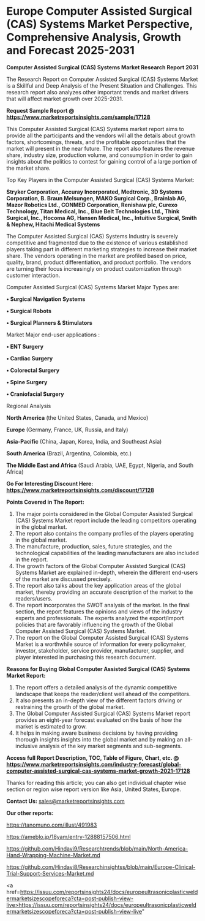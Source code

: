 # Europe Computer Assisted Surgical (CAS) Systems Market Perspective, Comprehensive Analysis, Growth and Forecast 2025-2031

<strong>Computer Assisted Surgical (CAS) Systems Market Research Report 2031</strong>

The Research Report on Computer Assisted Surgical (CAS) Systems Market is a Skillful and Deep Analysis of the Present Situation and Challenges. This research report also analyzes other important trends and market drivers that will affect market growth over 2025-2031.

<strong>Request Sample Report @ <a href=https://www.marketreportsinsights.com/sample/17128>https://www.marketreportsinsights.com/sample/17128</a></strong>

This Computer Assisted Surgical (CAS) Systems market report aims to provide all the participants and the vendors will all the details about growth factors, shortcomings, threats, and the profitable opportunities that the market will present in the near future. The report also features the revenue share, industry size, production volume, and consumption in order to gain insights about the politics to contest for gaining control of a large portion of the market share.

Top Key Players in the Computer Assisted Surgical (CAS) Systems Market:

<strong>Stryker Corporation, Accuray Incorporated, Medtronic, 3D Systems Corporation, B. Braun Melsungen, MAKO Surgical Corp., Brainlab AG, Mazor Robotics Ltd., CONMED Corporation, Renishaw plc, Curexo Technology, Titan Medical, Inc., Blue Belt Technologies Ltd., Think Surgical, Inc., Hocoma AG, Hansen Medical, Inc., Intuitive Surgical, Smith & Nephew, Hitachi Medical Systems</strong>

The Computer Assisted Surgical (CAS) Systems Industry is severely competitive and fragmented due to the existence of various established players taking part in different marketing strategies to increase their market share. The vendors operating in the market are profiled based on price, quality, brand, product differentiation, and product portfolio. The vendors are turning their focus increasingly on product customization through customer interaction.

Computer Assisted Surgical (CAS) Systems Market Major Types are:

<strong>• Surgical Navigation Systems

• Surgical Robots

• Surgical Planners & Stimulators</strong>

Market Major end-user applications :

<strong>• ENT Surgery

• Cardiac Surgery

• Colorectal Surgery

• Spine Surgery

• Craniofacial Surgery</strong>

Regional Analysis

</u><strong><b>North America</b></strong> (the United States, Canada, and Mexico)

<strong><b>Europe </b></strong>(Germany, France, UK, Russia, and Italy)

<strong><b>Asia-Pacific</b></strong> (China, Japan, Korea, India, and Southeast Asia)

<strong><b>South America</b></strong> (Brazil, Argentina, Colombia, etc.)

<strong><b>The Middle East and Africa</b></strong> (Saudi Arabia, UAE, Egypt, Nigeria, and South Africa)

<strong>Go For Interesting Discount Here: <a href=https://www.marketreportsinsights.com/discount/17128>https://www.marketreportsinsights.com/discount/17128</a></strong>

<strong>Points Covered in The Report:</strong>
<ol>
  <li>The major points considered in the Global Computer Assisted Surgical (CAS) Systems Market report include the leading competitors operating in the global market.</li>
  <li>The report also contains the company profiles of the players operating in the global market.</li>
  <li>The manufacture, production, sales, future strategies, and the technological capabilities of the leading manufacturers are also included in the report.</li>
  <li>The growth factors of the Global Computer Assisted Surgical (CAS) Systems Market are explained in-depth, wherein the different end-users of the market are discussed precisely.</li>
  <li>The report also talks about the key application areas of the global market, thereby providing an accurate description of the market to the readers/users.</li>
  <li>The report incorporates the SWOT analysis of the market. In the final section, the report features the opinions and views of the industry experts and professionals. The experts analyzed the export/import policies that are favorably influencing the growth of the Global Computer Assisted Surgical (CAS) Systems Market.</li>
  <li>The report on the Global Computer Assisted Surgical (CAS) Systems Market is a worthwhile source of information for every policymaker, investor, stakeholder, service provider, manufacturer, supplier, and player interested in purchasing this research document.</li>
</ol>
<strong>Reasons for Buying Global Computer Assisted Surgical (CAS) Systems Market Report:</strong>

<ol>
  <li>The report offers a detailed analysis of the dynamic competitive landscape that keeps the reader/client well ahead of the competitors.</li>
  <li>It also presents an in-depth view of the different factors driving or restraining the growth of the global market.</li>
  <li>The Global Computer Assisted Surgical (CAS) Systems Market report provides an eight-year forecast evaluated on the basis of how the market is estimated to grow.</li>
  <li>It helps in making aware business decisions by having providing thorough insights insights into the global market and by making an all-inclusive analysis of the key market segments and sub-segments.</li>
</ol>
<strong>Access full Report Description, TOC, Table of Figure, Chart, etc. @ <a href=https://www.marketreportsinsights.com/industry-forecast/global-computer-assisted-surgical-cas-systems-market-growth-2021-17128>https://www.marketreportsinsights.com/industry-forecast/global-computer-assisted-surgical-cas-systems-market-growth-2021-17128</a></strong>


Thanks for reading this article; you can also get individual chapter wise section or region wise report version like Asia, United States, Europe.

<strong>Contact Us:</strong>
sales@marketreportsinsights.com

<strong>Our other reports:</strong>

<a href=https://tanomuno.com/illust/491983>https://tanomuno.com/illust/491983</a>

<a href=https://ameblo.jp/18yam/entry-12888157506.html>https://ameblo.jp/18yam/entry-12888157506.html</a>

<a href=https://github.com/Hindavi9/Researchtrends/blob/main/North-America-Hand-Wrapping-Machine-Market.md>https://github.com/Hindavi9/Researchtrends/blob/main/North-America-Hand-Wrapping-Machine-Market.md</a>

<a href=https://github.com/Hindavi8/Researchinsightss/blob/main/Europe-Clinical-Trial-Support-Services-Market.md>https://github.com/Hindavi8/Researchinsightss/blob/main/Europe-Clinical-Trial-Support-Services-Market.md</a>

<a href=https://issuu.com/reportsinsights24/docs/europeultrasonicplasticweldermarketsizescopeforeca?cta=post-publish-view-live>https://issuu.com/reportsinsights24/docs/europeultrasonicplasticweldermarketsizescopeforeca?cta=post-publish-view-live</a>"
